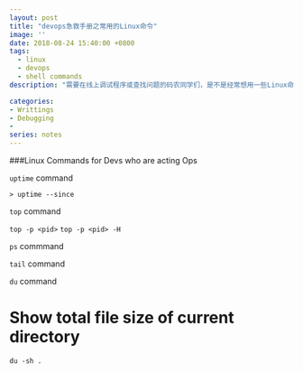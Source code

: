 ```yaml
---
layout: post
title: "devops急救手册之常用的Linux命令"
image: ''
date: 2018-08-24 15:40:00 +0800
tags: 
  - linux 
  - devops 
  - shell commands
description: "需要在线上调试程序或查找问题的码农同学们，是不是经常想用一些Linux命令却记不清，看man pages或google又嫌太费时间？这个帖子就是你的急效救心丸"

categories:
- Writtings
- Debugging
- 
series: notes
---
```


###Linux Commands for Devs who are acting Ops 

`uptime` command

`> uptime --since`

`top` command

`top -p <pid>`
`top -p <pid> -H`

`ps` commmand

`tail` command

`du` command

# Show total file size of current directory
`du -sh .`


